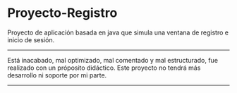 # Proyecto-Registro
Proyecto de aplicación basada en java que simula una ventana de registro e inicio de sesión.


----------------------------------------------------------------------

Está inacabado, mal optimizado, mal comentado y mal estructurado, fue realizado con un próposito didáctico.
Este proyecto no tendrá más desarrollo ni soporte por mi parte.

----------------------------------------------------------------------

